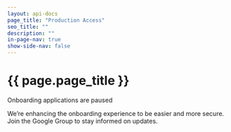 ```yaml
---
layout: api-docs
page_title: "Production Access"
seo_title: ""
description: ""
in-page-nav: true
show-side-nav: false
---
```


<h1>{{ page.page_title }}</h1>

<div class="usa-alert usa-alert--warning">
  <div class="usa-alert__body">
    <p class="usa-alert__heading text-bold">Onboarding applications are paused</p>
    <p class="usa-alert__text">We’re enhancing the onboarding experience to be easier and more secure. Join the Google Group to stay informed on updates.</p>
  </div>
</div>
